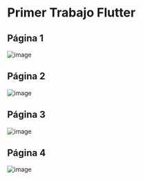 # Primer Trabajo Flutter

## Página 1
![image](https://user-images.githubusercontent.com/111262005/184581306-09452bd5-bf45-4533-8bb0-ca4d0e8a811d.png)

## Página 2
![image](https://user-images.githubusercontent.com/111262005/184581404-0a71ebe4-6ff2-42d8-b63d-d791d3dd165c.png)

## Página 3
![image](https://user-images.githubusercontent.com/111262005/184581497-dd200c1b-b060-4c13-9521-b8c4de330ce8.png)

## Página 4
![image](https://user-images.githubusercontent.com/111262005/184581565-486f3362-4da3-4da1-9f56-04c9bc73864c.png)
